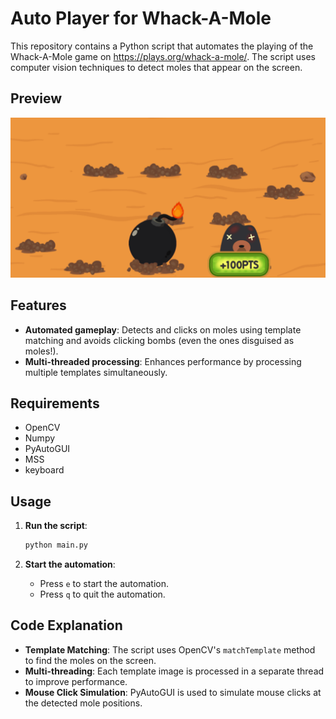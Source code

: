 # Auto Player for Whack-A-Mole

This repository contains a Python script that automates the playing of the Whack-A-Mole game on https://plays.org/whack-a-mole/. The script uses computer vision techniques to detect moles that appear on the screen.

## Preview

![Auto Player Preview](preview.gif)

## Features

- **Automated gameplay**: Detects and clicks on moles using template matching and avoids clicking bombs (even the ones disguised as moles!).
- **Multi-threaded processing**: Enhances performance by processing multiple templates simultaneously.

## Requirements

- OpenCV
- Numpy
- PyAutoGUI
- MSS
- keyboard

## Usage

1. **Run the script**:

    ```bash
    python main.py
    ```

2. **Start the automation**:

    - Press `e` to start the automation.
    - Press `q` to quit the automation.

## Code Explanation

- **Template Matching**: The script uses OpenCV's `matchTemplate` method to find the moles on the screen.
- **Multi-threading**: Each template image is processed in a separate thread to improve performance.
- **Mouse Click Simulation**: PyAutoGUI is used to simulate mouse clicks at the detected mole positions.
